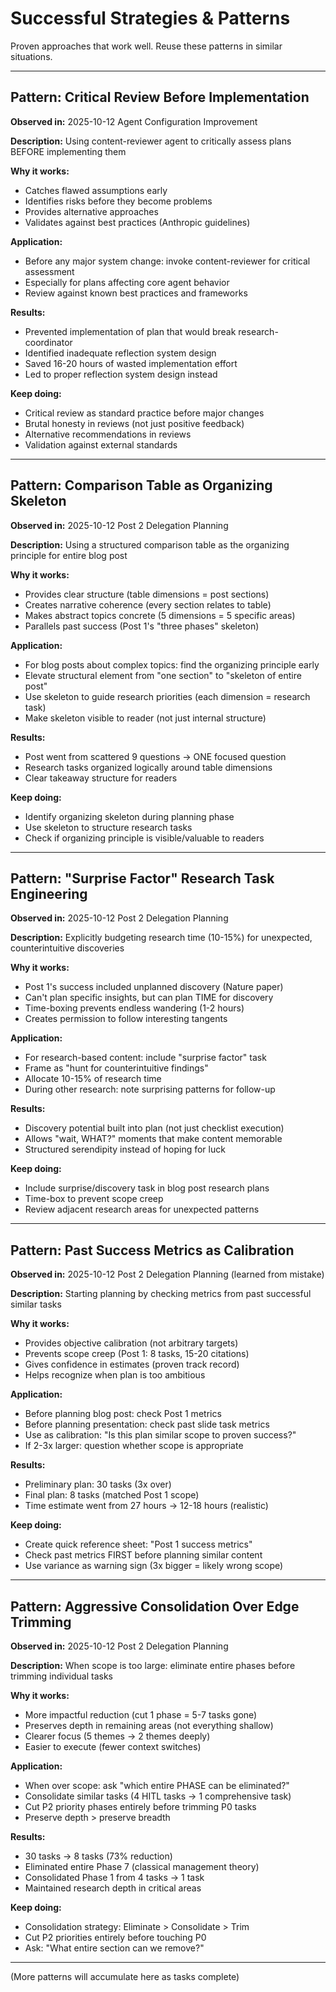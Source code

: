 # Successful Strategies & Patterns

Proven approaches that work well. Reuse these patterns in similar situations.

---

## Pattern: Critical Review Before Implementation

**Observed in:** 2025-10-12 Agent Configuration Improvement

**Description:**
Using content-reviewer agent to critically assess plans BEFORE implementing them

**Why it works:**
- Catches flawed assumptions early
- Identifies risks before they become problems
- Provides alternative approaches
- Validates against best practices (Anthropic guidelines)

**Application:**
- Before any major system change: invoke content-reviewer for critical assessment
- Especially for plans affecting core agent behavior
- Review against known best practices and frameworks

**Results:**
- Prevented implementation of plan that would break research-coordinator
- Identified inadequate reflection system design
- Saved 16-20 hours of wasted implementation effort
- Led to proper reflection system design instead

**Keep doing:**
- Critical review as standard practice before major changes
- Brutal honesty in reviews (not just positive feedback)
- Alternative recommendations in reviews
- Validation against external standards

---

## Pattern: Comparison Table as Organizing Skeleton

**Observed in:** 2025-10-12 Post 2 Delegation Planning

**Description:**
Using a structured comparison table as the organizing principle for entire blog post

**Why it works:**
- Provides clear structure (table dimensions = post sections)
- Creates narrative coherence (every section relates to table)
- Makes abstract topics concrete (5 dimensions = 5 specific areas)
- Parallels past success (Post 1's "three phases" skeleton)

**Application:**
- For blog posts about complex topics: find the organizing principle early
- Elevate structural element from "one section" to "skeleton of entire post"
- Use skeleton to guide research priorities (each dimension = research task)
- Make skeleton visible to reader (not just internal structure)

**Results:**
- Post went from scattered 9 questions → ONE focused question
- Research tasks organized logically around table dimensions
- Clear takeaway structure for readers

**Keep doing:**
- Identify organizing skeleton during planning phase
- Use skeleton to structure research tasks
- Check if organizing principle is visible/valuable to readers

---

## Pattern: "Surprise Factor" Research Task Engineering

**Observed in:** 2025-10-12 Post 2 Delegation Planning

**Description:**
Explicitly budgeting research time (10-15%) for unexpected, counterintuitive discoveries

**Why it works:**
- Post 1's success included unplanned discovery (Nature paper)
- Can't plan specific insights, but can plan TIME for discovery
- Time-boxing prevents endless wandering (1-2 hours)
- Creates permission to follow interesting tangents

**Application:**
- For research-based content: include "surprise factor" task
- Frame as "hunt for counterintuitive findings"
- Allocate 10-15% of research time
- During other research: note surprising patterns for follow-up

**Results:**
- Discovery potential built into plan (not just checklist execution)
- Allows "wait, WHAT?" moments that make content memorable
- Structured serendipity instead of hoping for luck

**Keep doing:**
- Include surprise/discovery task in blog post research plans
- Time-box to prevent scope creep
- Review adjacent research areas for unexpected patterns

---

## Pattern: Past Success Metrics as Calibration

**Observed in:** 2025-10-12 Post 2 Delegation Planning (learned from mistake)

**Description:**
Starting planning by checking metrics from past successful similar tasks

**Why it works:**
- Provides objective calibration (not arbitrary targets)
- Prevents scope creep (Post 1: 8 tasks, 15-20 citations)
- Gives confidence in estimates (proven track record)
- Helps recognize when plan is too ambitious

**Application:**
- Before planning blog post: check Post 1 metrics
- Before planning presentation: check past slide task metrics
- Use as calibration: "Is this plan similar scope to proven success?"
- If 2-3x larger: question whether scope is appropriate

**Results:**
- Preliminary plan: 30 tasks (3x over)
- Final plan: 8 tasks (matched Post 1 scope)
- Time estimate went from 27 hours → 12-18 hours (realistic)

**Keep doing:**
- Create quick reference sheet: "Post 1 success metrics"
- Check past metrics FIRST before planning similar content
- Use variance as warning sign (3x bigger = likely wrong scope)

---

## Pattern: Aggressive Consolidation Over Edge Trimming

**Observed in:** 2025-10-12 Post 2 Delegation Planning

**Description:**
When scope is too large: eliminate entire phases before trimming individual tasks

**Why it works:**
- More impactful reduction (cut 1 phase = 5-7 tasks gone)
- Preserves depth in remaining areas (not everything shallow)
- Clearer focus (5 themes → 2 themes deeply)
- Easier to execute (fewer context switches)

**Application:**
- When over scope: ask "which entire PHASE can be eliminated?"
- Consolidate similar tasks (4 HITL tasks → 1 comprehensive task)
- Cut P2 priority phases entirely before trimming P0 tasks
- Preserve depth > preserve breadth

**Results:**
- 30 tasks → 8 tasks (73% reduction)
- Eliminated entire Phase 7 (classical management theory)
- Consolidated Phase 1 from 4 tasks → 1 task
- Maintained research depth in critical areas

**Keep doing:**
- Consolidation strategy: Eliminate > Consolidate > Trim
- Cut P2 priorities entirely before touching P0
- Ask: "What entire section can we remove?"

---

(More patterns will accumulate here as tasks complete)
